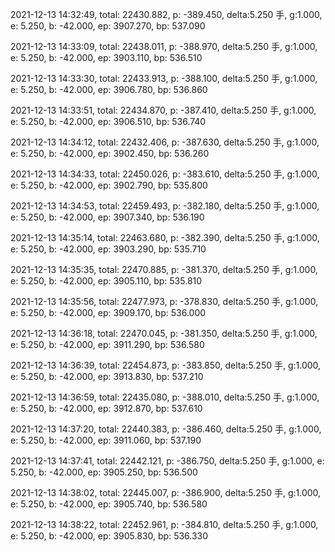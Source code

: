 2021-12-13 14:32:49, total: 22430.882, p: -389.450, delta:5.250 手, g:1.000, e: 5.250, b: -42.000, ep: 3907.270, bp: 537.090

2021-12-13 14:33:09, total: 22438.011, p: -388.970, delta:5.250 手, g:1.000, e: 5.250, b: -42.000, ep: 3903.110, bp: 536.510

2021-12-13 14:33:30, total: 22433.913, p: -388.100, delta:5.250 手, g:1.000, e: 5.250, b: -42.000, ep: 3906.780, bp: 536.860

2021-12-13 14:33:51, total: 22434.870, p: -387.410, delta:5.250 手, g:1.000, e: 5.250, b: -42.000, ep: 3906.510, bp: 536.740

2021-12-13 14:34:12, total: 22432.406, p: -387.630, delta:5.250 手, g:1.000, e: 5.250, b: -42.000, ep: 3902.450, bp: 536.260

2021-12-13 14:34:33, total: 22450.026, p: -383.610, delta:5.250 手, g:1.000, e: 5.250, b: -42.000, ep: 3902.790, bp: 535.800

2021-12-13 14:34:53, total: 22459.493, p: -382.180, delta:5.250 手, g:1.000, e: 5.250, b: -42.000, ep: 3907.340, bp: 536.190

2021-12-13 14:35:14, total: 22463.680, p: -382.390, delta:5.250 手, g:1.000, e: 5.250, b: -42.000, ep: 3903.290, bp: 535.710

2021-12-13 14:35:35, total: 22470.885, p: -381.370, delta:5.250 手, g:1.000, e: 5.250, b: -42.000, ep: 3905.110, bp: 535.810

2021-12-13 14:35:56, total: 22477.973, p: -378.830, delta:5.250 手, g:1.000, e: 5.250, b: -42.000, ep: 3909.170, bp: 536.000

2021-12-13 14:36:18, total: 22470.045, p: -381.350, delta:5.250 手, g:1.000, e: 5.250, b: -42.000, ep: 3911.290, bp: 536.580

2021-12-13 14:36:39, total: 22454.873, p: -383.850, delta:5.250 手, g:1.000, e: 5.250, b: -42.000, ep: 3913.830, bp: 537.210

2021-12-13 14:36:59, total: 22435.080, p: -388.010, delta:5.250 手, g:1.000, e: 5.250, b: -42.000, ep: 3912.870, bp: 537.610

2021-12-13 14:37:20, total: 22440.383, p: -386.460, delta:5.250 手, g:1.000, e: 5.250, b: -42.000, ep: 3911.060, bp: 537.190

2021-12-13 14:37:41, total: 22442.121, p: -386.750, delta:5.250 手, g:1.000, e: 5.250, b: -42.000, ep: 3905.250, bp: 536.500

2021-12-13 14:38:02, total: 22445.007, p: -386.900, delta:5.250 手, g:1.000, e: 5.250, b: -42.000, ep: 3905.740, bp: 536.580

2021-12-13 14:38:22, total: 22452.961, p: -384.810, delta:5.250 手, g:1.000, e: 5.250, b: -42.000, ep: 3905.830, bp: 536.330